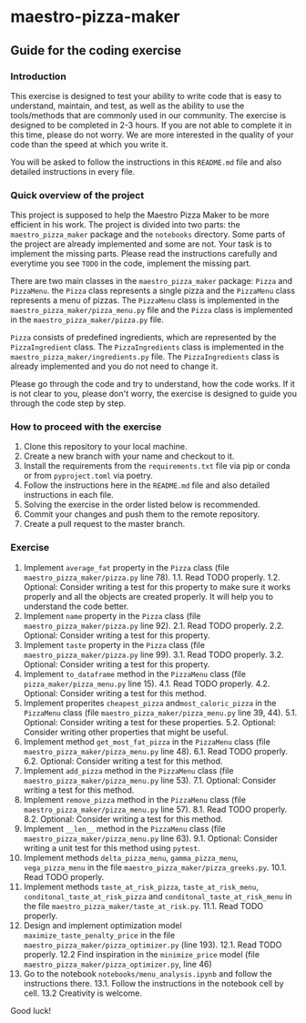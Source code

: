 # maestro-pizza-maker

## Guide for the coding exercise

### Introduction

This exercise is designed to test your ability to write code that is easy to understand, maintain, and test, as well as the ability to use the tools/methods that are commonly used in our community. The exercise is designed to be completed in 2-3 hours. If you are not able to complete it in this time, please do not worry. We are more interested in the quality of your code than the speed at which you write it.

You will be asked to follow the instructions in this `README.md` file and also detailed instructions in every file.

### Quick overview of the project

This project is supposed to help the Maestro Pizza Maker to be more efficient in his work. The project is divided into two parts: the `maestro_pizza_maker` package and the `notebooks` directory.
Some parts of the project are already implemented and some are not. Your task is to implement the missing parts. Please read the instructions carefully and everytime you see `TODO` in the code, implement the missing part.

There are two main classes in the `maestro_pizza_maker` package: `Pizza` and `PizzaMenu`. the `Pizza` class represents a single pizza and the `PizzaMenu` class represents a menu of pizzas. The `PizzaMenu` class is implemented in the `maestro_pizza_maker/pizza_menu.py` file and the `Pizza` class is implemented in the `maestro_pizza_maker/pizza.py` file. 

`Pizza` consists of predefined ingredients, which are represented by the `PizzaIngredient` class. The `PizzaIngredients` class is implemented in the `maestro_pizza_maker/ingredients.py` file. The `PizzaIngredients` class is already implemented and you do not need to change it.

Please go through the code and try to understand, how the code works. If it is not clear to you, please don't worry, the exercise is designed to guide you through the code step by step.

### How to proceed with the exercise

1. Clone this repository to your local machine.
2. Create a new branch with your name and checkout to it.
3. Install the requirements from the `requirements.txt` file via pip or conda or from `pyproject.toml` via poetry.
4. Follow the instructions here in the `README.md` file and also detailed instructions in each file.
5. Solving the exercise in the order listed below is recommended.
6. Commit your changes and push them to the remote repository.
7. Create a pull request to the master branch.

### Exercise

1. Implement `average_fat` property in the `Pizza` class (file `maestro_pizza_maker/pizza.py` line 78).
    1.1. Read TODO properly.
    1.2. Optional: Consider writing a test for this property to make sure it works properly and all the objects are created properly. It will help you to understand the code better.
2. Implement `name` property in the `Pizza` class (file `maestro_pizza_maker/pizza.py` line 92).
    2.1. Read TODO properly.
    2.2. Optional: Consider writing a test for this property.
3. Implement `taste` property in the `Pizza` class (file `maestro_pizza_maker/pizza.py` line 99).
    3.1. Read TODO properly.
    3.2. Optional: Consider writing a test for this property.
4. Implement `to_dataframe` method in the `PizzaMenu` class (file `pizza_maker/pizza_menu.py` line 15).
    4.1. Read TODO properly.
    4.2. Optional: Consider writing a test for this method.
5. Implement properites `cheapest_pizza` and`most_caloric_pizza` in the `PizzaMenu` class (file `maestro_pizza_maker/pizza_menu.py` line 39, 44).
    5.1. Optional: Consider writing a test for these properties.
    5.2. Optional: Consider writing other properties that might be useful.
6. Implement method `get_most_fat_pizza` in the `PizzaMenu` class (file `maestro_pizza_maker/pizza_menu.py` line 48).
    6.1. Read TODO properly.
    6.2. Optional: Consider writing a test for this method.
7. Implement `add_pizza` method in the `PizzaMenu` class (file `maestro_pizza_maker/pizza_menu.py` line 53).
    7.1. Optional: Consider writing a test for this method.
8. Implement `remove_pizza` method in the `PizzaMenu` class (file `maestro_pizza_maker/pizza_menu.py` line 57).
    8.1. Read TODO properly.
    8.2. Optional: Consider writing a test for this method.
9. Implement `__len__` method in the `PizzaMenu` class (file `maestro_pizza_maker/pizza_menu.py` line 63).
    9.1. Optional: Consider writing a unit test for this method using `pytest`.
10. Implement methods `delta_pizza_menu`, `gamma_pizza_menu`, `vega_pizza_menu` in the file `maestro_pizza_maker/pizza_greeks.py`.
    10.1. Read TODO properly.
11. Implement methods `taste_at_risk_pizza`, `taste_at_risk_menu`, `conditonal_taste_at_risk_pizza` and `conditonal_taste_at_risk_menu` in the file `maestro_pizza_maker/taste_at_risk.py`.
    11.1. Read TODO properly.
12. Design and implement optimization model `maximize_taste_penalty_price` in the file `maestro_pizza_maker/pizza_optimizer.py` (line 193).
    12.1. Read TODO properly.
    12.2 Find inspiration in the `minimize_price` model (file `maestro_pizza_maker/pizza_optimizer.py`, line 46)
13. Go to the notebook `notebooks/menu_analysis.ipynb` and follow the instructions there.
    13.1. Follow the instructions in the notebook cell by cell.
    13.2 Creativity is welcome.

Good luck!